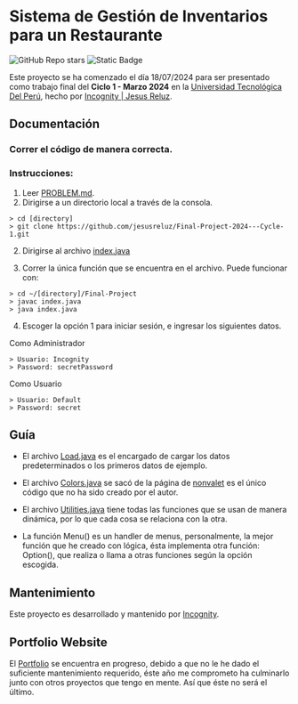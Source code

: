 # Sistema de Gestión de Inventarios para un Restaurante

![GitHub Repo stars](https://img.shields.io/github/stars/jesusreluz/Final-Project-2024---Cycle-1)
![Static Badge](https://img.shields.io/badge/zincognity-E6EAC9?logo=instagram)

Este proyecto se ha comenzado el día 18/07/2024 para ser presentado como trabajo final del **Ciclo 1 - Marzo 2024** en la [Universidad Tecnológica Del Perú](https://www.utp.edu.pe), hecho por [Incognity | Jesus Reluz](https://github.com/jesusreluz).

## Documentación

### Correr el código de manera correcta.

### Instrucciones:

1. Leer [PROBLEM.md](https://github.com/jesusreluz/Final-Project-2024---Cycle-1/blob/main/PROBLEM.md).
2. Dirigirse a un directorio local a través de la consola.

```console
> cd [directory]
> git clone https://github.com/jesusreluz/Final-Project-2024---Cycle-1.git
```

2. Dirigirse al archivo [index.java](https://github.com/jesusreluz/Final-Project-2024---Cycle-1/blob/main/index.java)

3. Correr la única función que se encuentra en el archivo. Puede funcionar con:

```console
> cd ~/[directory]/Final-Project
> javac index.java
> java index.java
```

4. Escoger la opción 1 para iniciar sesión, e ingresar los siguientes datos.

Como Administrador

```console
> Usuario: Incognity
> Password: secretPassword
```

Como Usuario

```console
> Usuario: Default
> Password: secret
```

## Guía

- El archivo [Load.java](https://github.com/jesusreluz/Final-Project-2024---Cycle-1/blob/main/src/Load.java) es el encargado de cargar los datos predeterminados o los primeros datos de ejemplo.

- El archivo [Colors.java](https://github.com/jesusreluz/Final-Project-2024---Cycle-1/blob/main/src/Colors.java) se sacó de la página de [nonvalet](https://nonvalet.com/posts/20210413_java_console_colors/#:~:text=To%20change%20terminal%20colors%2C%20you,names%20for%20better%20code%20readability.) es el único código que no ha sido creado por el autor.

- El archivo [Utilities.java](https://github.com/jesusreluz/Final-Project-2024---Cycle-1/blob/main/src/Utilities.java) tiene todas las funciones que se usan de manera dinámica, por lo que cada cosa se relaciona con la otra.

- La función Menu() es un handler de menus, personalmente, la mejor función que he creado con lógica, ésta implementa otra función: Option(), que realiza o llama a otras funciones según la opción escogida.

## Mantenimiento

Este proyecto es desarrollado y mantenido por [Incognity](https://github.com/jesusreluz).

## Portfolio Website

El [Portfolio](https://portfolio.incognity.work) se encuentra en progreso, debido a que no le he dado el suficiente mantenimiento requerido, éste año me comprometo ha culminarlo junto con otros proyectos que tengo en mente. Así que éste no será el último.
